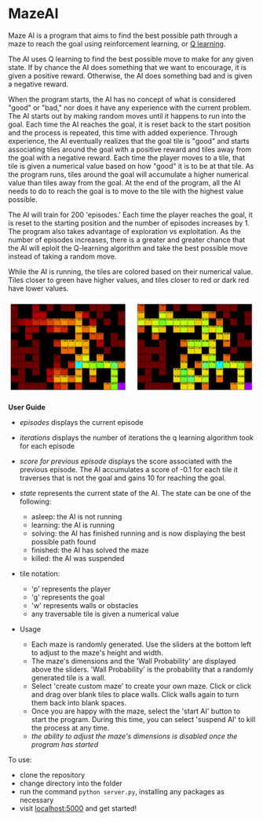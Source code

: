 # MazeAI

Maze AI is a program that aims to find the best possible path through a maze to reach the goal using reinforcement learning, or [Q learning](https://towardsdatascience.com/simple-reinforcement-learning-q-learning-fcddc4b6fe56).

The AI uses Q learning to find the best possible move to make for any given state. If by chance the AI does something that we want to encourage, it is given a positive reward. Otherwise, the AI does something bad and is given a negative reward.

When the program starts, the AI has no concept of what is considered "good" or "bad," nor does it have any experience with the current problem. The AI starts out by making random moves until it happens to run into the goal. Each time the AI reaches the goal, it is reset back to the start position and the process is repeated, this time with added experience. Through experience, the AI eventually realizes that the goal tile is "good" and starts associating tiles around the goal with a positive reward and tiles away from the goal with a negative reward. Each time the player moves to a tile, that tile is given a numerical value based on how "good" it is to be at that tile. As the program runs, tiles around the goal will accumulate a higher numerical value than tiles away from the goal. At the end of the program, all the AI needs to do to reach the goal is to move to the tile with the highest value possible.

The AI will train for 200 'episodes.' Each time the player reaches the goal, it is reset to the starting position and the number of episodes increases by 1. The program also takes advantage of exploration vs exploitation. As the number of episodes increases, there is a greater and greater chance that the AI will eploit the Q-learning algorithm and take the best possible move instead of taking a random move. 

While the AI is running, the tiles are colored based on their numerical value. Tiles closer to green have higher values, and tiles closer to red or dark red have lower values.

![alt text](https://github.com/adw5ke/MazeAI/blob/main/static/images/demo.png?raw=true)

**User Guide**

- *episodes* displays the current episode
- *iterations* displays the number of iterations the q learning algorithm took for each episode
- *score for previous episode* displays the score associated with the previous episode. The AI accumulates a score of -0.1 for each tile it traverses that is not the goal and gains 10 for reaching the goal.
- *state* represents the current state of the AI. The state can be one of the following:
  - asleep: the AI is not running
  - learning: the AI is running
  - solving: the AI has finished running and is now displaying the best possible path found
  - finished: the AI has solved the maze
  - killed: the AI was suspended

- tile notation:
  - 'p' represents the player
  - 'g' represents the goal
  - 'w' represents walls or obstacles
  - any traversable tile is given a numerical value

- Usage
  - Each maze is randomly generated. Use the sliders at the bottom left to adjust to the maze's height and width.
  - The maze's dimensions and the 'Wall Probability' are displayed above the sliders. 'Wall Probability' is the probability that a randomly generated tile is a wall.
  - Select 'create custom maze' to create your own maze. Click or click and drag over blank tiles to place walls. Click walls again to turn them back into blank spaces.
  - Once you are happy with the maze, select the 'start AI' button to start the program. During this time, you can select 'suspend AI' to kill the process at any time.
  - *the ability to adjust the maze's dimensions is disabled once the program has started*


To use:
* clone the repository
* change directory into the folder
* run the command ```python server.py```, installing any packages as necessary
* visit [localhost:5000](http://127.0.0.1:5000/) and get started!


